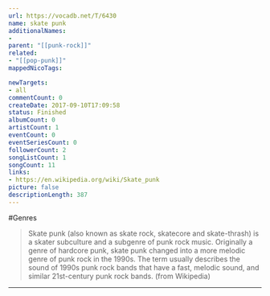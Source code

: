 ```yaml
---
url: https://vocadb.net/T/6430
name: skate punk
additionalNames: 
- 
parent: "[[punk-rock]]"
related:
- "[[pop-punk]]"
mappedNicoTags:

newTargets:
- all
commentCount: 0
createDate: 2017-09-10T17:09:58
status: Finished
albumCount: 0
artistCount: 1
eventCount: 0
eventSeriesCount: 0
followerCount: 2
songListCount: 1
songCount: 11
links: 
- https://en.wikipedia.org/wiki/Skate_punk
picture: false
descriptionLength: 387
---
```


#Genres

>Skate punk (also known as skate rock, skatecore and skate-thrash) is a skater subculture and a subgenre of punk rock music. Originally a genre of hardcore punk, skate punk changed into a more melodic genre of punk rock in the 1990s. The term usually describes the sound of 1990s punk rock bands that have a fast, melodic sound, and similar 21st-century punk rock bands. (from Wikipedia)

---

